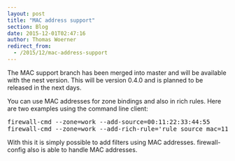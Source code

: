 ```yaml
---
layout: post
title: "MAC address support"
section: Blog
date: 2015-12-01T02:47:16
author: Thomas Woerner
redirect_from:
  - /2015/12/mac-address-support
---
```


The MAC support branch has been merged into master and will be available with the nest version. This will be version 0.4.0 and is planned to be released in the next days.

You can use MAC addresses for zone bindings and also in rich rules. Here are two examples using the command line client:
<pre>firewall-cmd --zone=work --add-source=00:11:22:33:44:55
firewall-cmd --zone=work --add-rich-rule='rule source mac=11:22:33:44:55:66 drop'
</pre>

With this it is simply possible to add filters using MAC addresses.
firewall-config also is able to handle MAC addresses.
